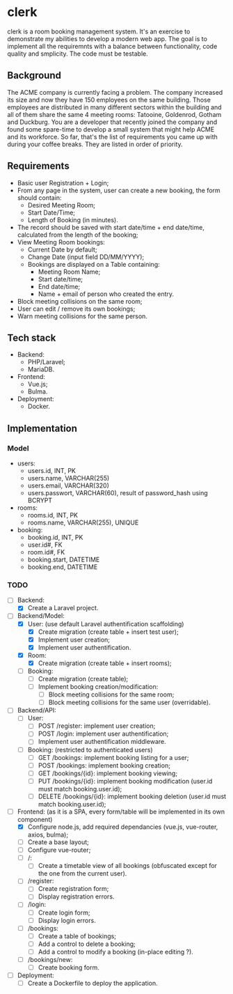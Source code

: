 # clerk

clerk is a room booking management system.
It's an exercise to demonstrate my abilities to develop a modern web app.
The goal is to implement all the requiremnts with a balance between functionality,
code quality and smplicity.
The code must be testable.

## Background
The ACME company is currently facing a problem. The company increased its size and now
they have 150 employees on the same building. Those employees are distributed in many
different sectors within the building and all of them share the same 4 meeting rooms: Tatooine,
Goldenrod, Gotham and Duckburg. You are a developer that recently joined the company and
found some spare-time to develop a small system that might help ACME and its workforce.
So far, that's the list of requirements you came up with during your coffee breaks. They are
listed in order of priority.

## Requirements
- Basic user Registration + Login;
- From any page in the system, user can create a new booking, the form should contain:
    - Desired Meeting Room;
    - Start Date/Time;
    - Length of Booking (in minutes).
- The record should be saved with start date/time + end date/time, calculated from the length of the booking;
- View Meeting Room bookings:
    - Current Date by default;
    - Change Date (input field DD/MM/YYYY);
    - Bookings are displayed on a Table containing:
        - Meeting Room Name;
        - Start date/time;
        - End date/time;
        - Name + email of person who created the entry.
- Block meeting collisions on the same room;
- User can edit / remove its own bookings;
- Warn meeting collisions for the same person.

## Tech stack
- Backend:
    - PHP/Laravel;
    - MariaDB.
- Frontend:
    - Vue.js;
    - Bulma.
- Deployment:
    - Docker.

## Implementation
### Model
- users:
    - users.id, INT, PK
    - users.name, VARCHAR(255)
    - users.email, VARCHAR(320)
    - users.passwort, VARCHAR(60), result of password_hash using BCRYPT
- rooms:
    - rooms.id, INT, PK
    - rooms.name, VARCHAR(255), UNIQUE
- booking:
    - booking.id, INT, PK
    - user.id#, FK
    - room.id#, FK
    - booking.start, DATETIME
    - booking.end, DATETIME

### TODO
- [ ] Backend:
    - [x] Create a Laravel project.
- [ ] Backend/Model:
    - [x] User: (use default Laravel authentification scaffolding)
        - [x] Create migration (create table + insert test user);
        - [x] Implement user creation;
        - [x] Implement user authentification.
    - [x] Room:
        - [x] Create migration (create table + insert rooms);
    - [ ] Booking:
        - [ ] Create migration (create table);
        - [ ] Implement booking creation/modification:
            - [ ] Block meeting collisions for the same room;
            - [ ] Block meeting collisions for the same user (overridable).
- [ ] Backend/API:
    - [ ] User:
        - [ ] POST /register: implement user creation;
        - [ ] POST /login: implement user authentification;
        - [ ] Implement user authentification middleware.
    - [ ] Booking: (restricted to authenticated users)
        - [ ] GET /bookings: implement booking listing for a user;
        - [ ] POST /bookings: implement booking creation;
        - [ ] GET /bookings/{id}: implement booking viewing;
        - [ ] PUT /bookings/{id}: implement booking modification (user.id must match booking.user.id);
        - [ ] DELETE /bookings/{id}: implement booking deletion (user.id must match booking.user.id);
- [ ] Frontend: (as it is a SPA, every form/table will be implemented in its own component)
    - [x] Configure node.js, add required dependancies (vue.js, vue-router, axios, bulma);
    - [ ] Create a base layout;
    - [ ] Configure vue-router;
    - [ ] /:
        - [ ] Create a timetable view of all bookings (obfuscated except for the one from the current user).
    - [ ] /register:
        - [ ] Create registration form;
        - [ ] Display registration errors.
    - [ ] /login:
        - [ ] Create login form;
        - [ ] Display login errors.
    - [ ] /bookings:
        - [ ] Create a table of bookings;
        - [ ] Add a control to delete a booking;
        - [ ] Add a control to modify a booking (in-place editing ?).
    - [ ] /bookings/new:
        - [ ] Create booking form.
- [ ] Deployment:
    - [ ] Create a Dockerfile to deploy the application.
